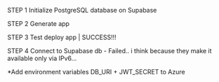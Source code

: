 STEP 1
Initialize PostgreSQL database on Supabase

STEP 2
Generate app

STEP 3 
Test deploy app | SUCCESS!!!

STEP 4 
Connect to Supabase db - Failed.. i think because they make it available only via IPv6...

*Add environment variables DB_URI + JWT_SECRET to Azure

